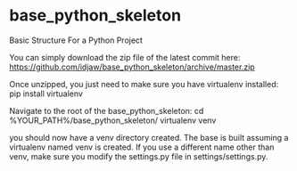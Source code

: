 base_python_skeleton
====================

Basic Structure For a Python Project

You can simply download the zip file of the latest commit here: https://github.com/idjaw/base_python_skeleton/archive/master.zip

Once unzipped, you just need to make sure you have virtualenv installed:
pip install virtualenv

Navigate to the root of the base_python_skeleton:
cd %YOUR_PATH%/base_python_skeleton/
virtualenv venv

you should now have a venv directory created. The base is built assuming a virtualenv named venv is created. If you use a different name other than venv, make sure you modify the settings.py file in settings/settings.py.
